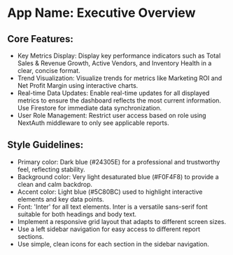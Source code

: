 # **App Name**: Executive Overview

## Core Features:

- Key Metrics Display: Display key performance indicators such as Total Sales & Revenue Growth, Active Vendors, and Inventory Health in a clear, concise format.
- Trend Visualization: Visualize trends for metrics like Marketing ROI and Net Profit Margin using interactive charts.
- Real-time Data Updates: Enable real-time updates for all displayed metrics to ensure the dashboard reflects the most current information. Use Firestore for immediate data synchronization.
- User Role Management: Restrict user access based on role using NextAuth middleware to only see applicable reports.

## Style Guidelines:

- Primary color: Dark blue (#24305E) for a professional and trustworthy feel, reflecting stability.
- Background color: Very light desaturated blue (#F0F4F8) to provide a clean and calm backdrop.
- Accent color: Light blue (#5C80BC) used to highlight interactive elements and key data points.
- Font: 'Inter' for all text elements. Inter is a versatile sans-serif font suitable for both headings and body text.
- Implement a responsive grid layout that adapts to different screen sizes.
- Use a left sidebar navigation for easy access to different report sections.
- Use simple, clean icons for each section in the sidebar navigation.